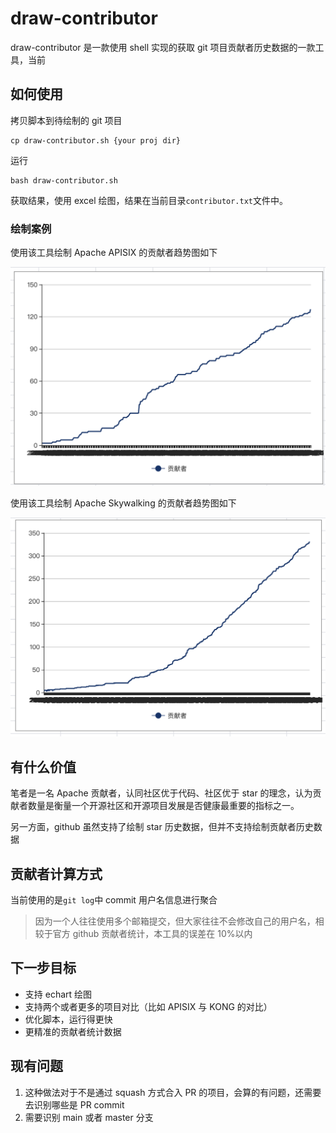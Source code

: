 # draw-contributor

draw-contributor 是一款使用 shell 实现的获取 git 项目贡献者历史数据的一款工具，当前

## 如何使用

拷贝脚本到待绘制的 git 项目

```
cp draw-contributor.sh {your proj dir}
```

运行

```
bash draw-contributor.sh
```

获取结果，使用 excel 绘图，结果在当前目录`contributor.txt`文件中。

### 绘制案例

使用该工具绘制 Apache APISIX 的贡献者趋势图如下

![](./images/apisix.png)

使用该工具绘制 Apache Skywalking 的贡献者趋势图如下

![](./images/skywalking.png)

## 有什么价值

笔者是一名 Apache 贡献者，认同社区优于代码、社区优于 star 的理念，认为贡献者数量是衡量一个开源社区和开源项目发展是否健康最重要的指标之一。

另一方面，github 虽然支持了绘制 star 历史数据，但并不支持绘制贡献者历史数据

## 贡献者计算方式

当前使用的是`git log`中 commit 用户名信息进行聚合

> 因为一个人往往使用多个邮箱提交，但大家往往不会修改自己的用户名，相较于官方 github 贡献者统计，本工具的误差在 10%以内

## 下一步目标

- 支持 echart 绘图
- 支持两个或者更多的项目对比（比如 APISIX 与 KONG 的对比）
- 优化脚本，运行得更快
- 更精准的贡献者统计数据

## 现有问题

1. 这种做法对于不是通过 squash 方式合入 PR 的项目，会算的有问题，还需要去识别哪些是 PR commit
2. 需要识别 main 或者 master 分支